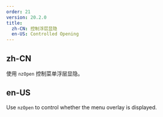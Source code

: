 ```yaml
---
order: 21
version: 20.2.0
title:
  zh-CN: 控制浮层显隐
  en-US: Controlled Opening
---
```


## zh-CN

使用 `nzOpen` 控制菜单浮层显隐。

## en-US

Use `nzOpen` to control whether the menu overlay is displayed.
